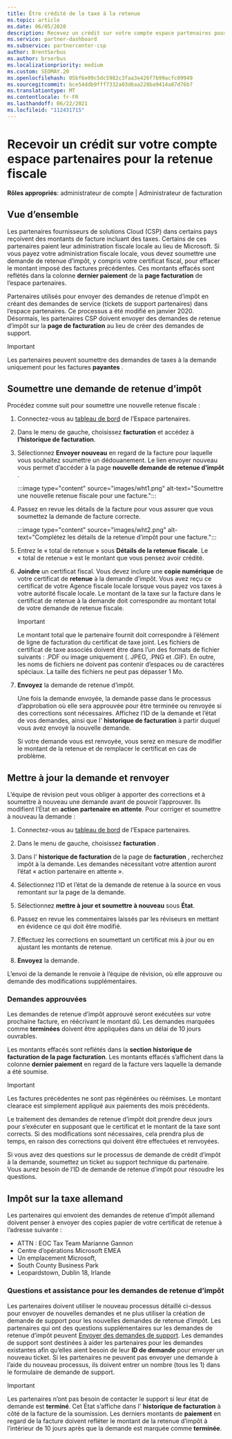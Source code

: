 ```yaml
---
title: Être crédité de la taxe à la retenue
ms.topic: article
ms.date: 06/05/2020
description: Recevez un crédit sur votre compte espace partenaires pour la retenue fiscale. Les informations comprennent les étapes à suivre pour soumettre une demande de retenue d’impôt.
ms.service: partner-dashboard
ms.subservice: partnercenter-csp
author: BrentSerbus
ms.author: brserbus
ms.localizationpriority: medium
ms.custom: SEOMAY.20
ms.openlocfilehash: 05bf6e09c5dc5982c3faa3e426f7b99acfc09949
ms.sourcegitcommit: bce54ddb9fff7332a03d6aa228ba9414a87d76b7
ms.translationtype: MT
ms.contentlocale: fr-FR
ms.lasthandoff: 06/22/2021
ms.locfileid: "112431715"
---
```

# <a name="receive-credit-on-your-partner-center-account-for-tax-withholding"></a>Recevoir un crédit sur votre compte espace partenaires pour la retenue fiscale

**Rôles appropriés**: administrateur de compte | Administrateur de facturation

## <a name="overview"></a>Vue d’ensemble

Les partenaires fournisseurs de solutions Cloud (CSP) dans certains pays reçoivent des montants de facture incluant des taxes. Certains de ces partenaires paient leur administration fiscale locale au lieu de Microsoft. Si vous payez votre administration fiscale locale, vous devez soumettre une demande de retenue d’impôt, y compris votre certificat fiscal, pour effacer le montant imposé des factures précédentes. Ces montants effacés sont reflétés dans la colonne **dernier paiement** de la **page facturation** de l’espace partenaires.

Partenaires utilisés pour envoyer des demandes de retenue d’impôt en créant des demandes de service (tickets de support partenaires) dans l’espace partenaires. Ce processus a été modifié en janvier 2020. Désormais, les partenaires CSP doivent envoyer des demandes de retenue d’impôt sur la **page de facturation** au lieu de créer des demandes de support.

> [!IMPORTANT]
> Les partenaires peuvent soumettre des demandes de taxes à la demande uniquement pour les factures **payantes** .

## <a name="submit-a-tax-withholding-request"></a>Soumettre une demande de retenue d’impôt

Procédez comme suit pour soumettre une nouvelle retenue fiscale :

1. Connectez-vous au [tableau de bord](https://partner.microsoft.com/dashboard/home) de l’Espace partenaires.

2. Dans le menu de gauche, choisissez **facturation** et accédez à **l’historique de facturation**.

3. Sélectionnez **Envoyer nouveau** en regard de la facture pour laquelle vous souhaitez soumettre un dédouanement. Le lien envoyer nouveau vous permet d’accéder à la page **nouvelle demande de retenue d’impôt** .

   :::image type="content" source="images/wht1.png" alt-text="Soumettre une nouvelle retenue fiscale pour une facture.":::

4. Passez en revue les détails de la facture pour vous assurer que vous soumettez la demande de facture correcte.

   :::image type="content" source="images/wht2.png" alt-text="Complétez les détails de la retenue d’impôt pour une facture.":::

5. Entrez le « total de retenue » sous **Détails de la retenue fiscale**. Le « total de retenue » est le montant que vous pensez avoir crédité.

6. **Joindre** un certificat fiscal. Vous devez inclure une **copie numérique** de votre certificat de **retenue** à la demande d’impôt. Vous avez reçu ce certificat de votre Agence fiscale locale lorsque vous payez vos taxes à votre autorité fiscale locale. Le montant de la taxe sur la facture dans le certificat de retenue à la demande doit correspondre au montant total de votre demande de retenue fiscale.

   > [!IMPORTANT]
   > Le montant total que le partenaire fournit doit correspondre à l’élément de ligne de facturation du certificat de taxe joint. Les fichiers de certificat de taxe associés doivent être dans l’un des formats de fichier suivants : .PDF ou image uniquement (. JPEG, .PNG et .GIF). En outre, les noms de fichiers ne doivent pas contenir d’espaces ou de caractères spéciaux. La taille des fichiers ne peut pas dépasser 1 Mo.

7. **Envoyez** la demande de retenue d’impôt.

   Une fois la demande envoyée, la demande passe dans le processus d’approbation où elle sera approuvée pour être terminée ou renvoyée si des corrections sont nécessaires. Affichez l’ID de la demande et l’état de vos demandes, ainsi que l' **historique de facturation** à partir duquel vous avez envoyé la nouvelle demande.

   Si votre demande vous est renvoyée, vous serez en mesure de modifier le montant de la retenue et de remplacer le certificat en cas de problème.

## <a name="update-request-and-resubmit"></a>Mettre à jour la demande et renvoyer

L’équipe de révision peut vous obliger à apporter des corrections et à soumettre à nouveau une demande avant de pouvoir l’approuver. Ils modifient l’État en **action partenaire en attente**. Pour corriger et soumettre à nouveau la demande :

1. Connectez-vous au [tableau de bord](https://partner.microsoft.com/dashboard/home) de l’Espace partenaires.

2. Dans le menu de gauche, choisissez **facturation** .

3. Dans l' **historique de facturation** de la page de **facturation** , recherchez impôt à la demande. Les demandes nécessitant votre attention auront l’état « action partenaire en attente ».

4. Sélectionnez l’ID et l’état de la demande de retenue à la source en vous remontant sur la page de la demande.

5. Sélectionnez **mettre à jour et soumettre à nouveau** sous **État**.

6. Passez en revue les commentaires laissés par les réviseurs en mettant en évidence ce qui doit être modifié.

7. Effectuez les corrections en soumettant un certificat mis à jour ou en ajustant les montants de retenue.

8. **Envoyez** la demande.

L’envoi de la demande le renvoie à l’équipe de révision, où elle approuve ou demande des modifications supplémentaires.

### <a name="approved-requests"></a>Demandes approuvées

Les demandes de retenue d’impôt approuvé seront exécutées sur votre prochaine facture, en réécrivant le montant dû. Les demandes marquées comme **terminées** doivent être appliquées dans un délai de 10 jours ouvrables. 

Les montants effacés sont reflétés dans la **section historique de facturation de la page facturation**. Les montants effacés s’affichent dans la colonne **dernier paiement** en regard de la facture vers laquelle la demande a été soumise.

   > [!IMPORTANT]
   > Les factures précédentes ne sont pas régénérées ou réémises. Le montant clearace est simplement appliqué aux paiements des mois précédents.

Le traitement des demandes de retenue d’impôt doit prendre deux jours pour s’exécuter en supposant que le certificat et le montant de la taxe sont corrects. Si des modifications sont nécessaires, cela prendra plus de temps, en raison des corrections qui doivent être effectuées et renvoyées.

Si vous avez des questions sur le processus de demande de crédit d’impôt à la demande, soumettez un ticket au support technique du partenaire. Vous aurez besoin de l’ID de demande de retenue d’impôt pour résoudre les questions.

## <a name="german-tax-withholding"></a>Impôt sur la taxe allemand

Les partenaires qui envoient des demandes de retenue d’impôt allemand doivent penser à envoyer des copies papier de votre certificat de retenue à l’adresse suivante :

- ATTN : EOC Tax Team Marianne Gannon
- Centre d’opérations Microsoft EMEA
- Un emplacement Microsoft,
- South County Business Park
- Leopardstown, Dublin 18, Irlande

### <a name="questions-and-assistance-for-tax-withholding-requests"></a>Questions et assistance pour les demandes de retenue d’impôt

Les partenaires doivent utiliser le nouveau processus détaillé ci-dessus pour envoyer de nouvelles demandes et ne plus utiliser la création de demande de support pour les nouvelles demandes de retenue d’impôt. Les partenaires qui ont des questions supplémentaires sur les demandes de retenue d’impôt peuvent [Envoyer des demandes de support](https://partner.microsoft.com/dashboard/support/csp/servicerequests/create?stage=2&topicid=9227afa6-babf-3917-acee-67db7860f5ed). Les demandes de support sont destinées à aider les partenaires pour les demandes existantes afin qu’elles aient besoin de leur **ID de demande** pour envoyer un nouveau ticket. Si les partenaires ne peuvent pas envoyer une demande à l’aide du nouveau processus, ils doivent entrer un nombre (tous les 1) dans le formulaire de demande de support. 

   > [!IMPORTANT]
   > Les partenaires n’ont pas besoin de contacter le support si leur état de demande est **terminé**. Cet État s’affiche dans l' **historique de facturation** à côté de la facture de la soumission. Les derniers montants de **paiement** en regard de la facture doivent refléter le montant de la retenue d’impôt à l’intérieur de 10 jours après que la demande est marquée comme **terminée**.
